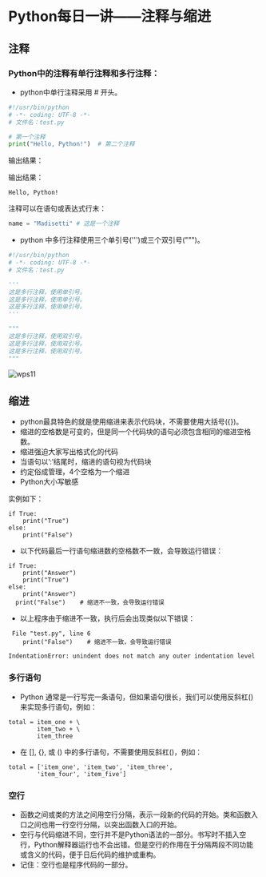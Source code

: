 # Python每日一讲——注释与缩进

## 注释

### **Python中的注释有单行注释和多行注释：**

* python中单行注释采用 # 开头。

```python
#!/usr/bin/python
# -*- coding: UTF-8 -*-
# 文件名：test.py

# 第一个注释
print("Hello, Python!")  # 第二个注释
```

输出结果：

输出结果：

```
Hello, Python!
```

注释可以在语句或表达式行末：

```python
name = "Madisetti" # 这是一个注释
```

- python 中多行注释使用三个单引号(''')或三个双引号(""")。

```python
#!/usr/bin/python
# -*- coding: UTF-8 -*-
# 文件名：test.py

'''
这是多行注释，使用单引号。
这是多行注释，使用单引号。
这是多行注释，使用单引号。
'''

"""
这是多行注释，使用双引号。
这是多行注释，使用双引号。
这是多行注释，使用双引号。
"""
```

![wps11](C:\Users\hq0749a\Desktop\learningplanv2.0\img\wps11.jpg)

## 缩进

- python最具特色的就是使用缩进来表示代码块，不需要使用大括号({})。
- 缩进的空格数是可变的，但是同一个代码块的语句必须包含相同的缩进空格数。
- 缩进强迫大家写出格式化的代码 
- 当语句以’:’结尾时，缩进的语句视为代码块 
- 约定俗成管理，4个空格为一个缩进 
- Python大小写敏感 

实例如下：

```
if True:
    print("True")
else:
    print("False")
```

- 以下代码最后一行语句缩进数的空格数不一致，会导致运行错误：

```
if True:
    print("Answer")
    print("True")
else:
    print("Answer")
  print("False")    # 缩进不一致，会导致运行错误
```

- 以上程序由于缩进不一致，执行后会出现类似以下错误：

```
 File "test.py", line 6
    print("False")    # 缩进不一致，会导致运行错误
                                      ^
IndentationError: unindent does not match any outer indentation level
```

### 多行语句

- Python 通常是一行写完一条语句，但如果语句很长，我们可以使用反斜杠()来实现多行语句，例如：

```
total = item_one + \
        item_two + \
        item_three
```

- 在 [], {}, 或 () 中的多行语句，不需要使用反斜杠()，例如：

```
total = ['item_one', 'item_two', 'item_three',
        'item_four', 'item_five']
```

### 空行

- 函数之间或类的方法之间用空行分隔，表示一段新的代码的开始。类和函数入口之间也用一行空行分隔，以突出函数入口的开始。
- 空行与代码缩进不同，空行并不是Python语法的一部分。书写时不插入空行，Python解释器运行也不会出错。但是空行的作用在于分隔两段不同功能或含义的代码，便于日后代码的维护或重构。
- 记住：空行也是程序代码的一部分。